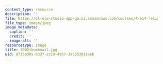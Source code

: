 ```yaml
---
content_type: resource
description: ''
file: https://ol-ocw-studio-app-qa.s3.amazonaws.com/courses/4-614-religious-architecture-and-islamic-cultures-fall-2002/8735a305b3372c1949573a5353811aeb_3002thumbnail.jpg
file_type: image/jpeg
image_metadata:
  caption: ''
  credit: ''
  image-alt: ''
resourcetype: Image
title: 3002thumbnail.jpg
uid: 8735a305-b337-2c19-4957-3a5353811aeb
---
```

